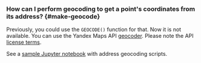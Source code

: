 ### How can I perform geocoding to get a point's coordinates from its address? {#make-geocode}

Previously, you could use the `GEOCODE()` function for that. Now it is not available.
You can use the Yandex Maps API [geocoder](https://yandex.com/dev/maps/geocoder). Please note the API [license terms](https://yandex.com/dev/maps/commercial/doc/concepts/jsapi-geocoder.html).

See a [sample Jupyter notebook](https://github.com/yandex-cloud-examples/yc-datalens-get-coordinates-by-location) with address geocoding scripts.
